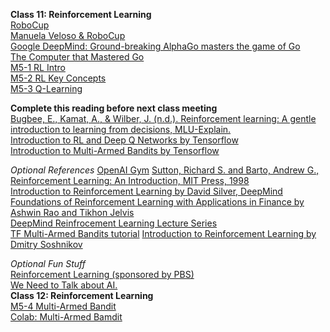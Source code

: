 **Class 11: Reinforcement Learning**  
[RoboCup](https://www.robocup.org/a_brief_history_of_robocup)  
[Manuela Veloso & RoboCup](https://www.youtube.com/watch?v=tAd1IeovyY8)  
[Google DeepMind: Ground-breaking AlphaGo masters the game of Go](https://www.youtube.com/watch?v=SUbqykXVx0A)  
[The Computer that Mastered Go](https://www.youtube.com/watch?v=g-dKXOlsf98)  
[M5-1 RL Intro](https://www.dropbox.com/scl/fi/pbxmgn7a4wvvkiysy6atj/M5-1-RL-intro-slides.pptx?rlkey=s7wwc17scgt4sm9gwtqd8kxvz&dl=0)  
[M5-2 RL Key Concepts](https://www.dropbox.com/scl/fi/ydyp139jeuy7p728r4vmg/M5-2-RL-key-concepts.pptx?rlkey=txrz6uft2sgwom07ag5njekkn&dl=0)  
[M5-3 Q-Learning](https://www.dropbox.com/scl/fi/tgxt8bnkq1v9xjhqs09hc/M5-3-Q-Learning.pptx?rlkey=w153s1528pzexstj7b0tfwjf0&dl=0)  

**Complete this reading before next class meeting**  
[Bugbee, E., Kamat, A., & Wilber, J. (n.d.). Reinforcement learning: A gentle introduction to learning from decisions, MLU-Explain.](https://mlu-explain.github.io/reinforcement-learning/)  
[Introduction to RL and Deep Q Networks by Tensorflow](https://www.tensorflow.org/agents/tutorials/0_intro_rl)  
[Introduction to Multi-Armed Bandits by Tensorflow](https://www.tensorflow.org/agents/tutorials/intro_bandit)  

*Optional References*
[OpenAI Gym](https://openai.com/blog/openai-gym-beta/)
[Sutton, Richard S. and Barto, Andrew G., Reinforcement Learning: An Introduction, MIT Press, 1998](http://www.incompleteideas.net/book/the-book-2nd.html)  
[Introduction to Reinforcement Learning by David Silver, DeepMind](https://www.deepmind.com/learning-resources/introduction-to-reinforcement-learning-with-david-silver)  
[Foundations of Reinforcement Learning with Applications in Finance by Ashwin Rao and Tikhon Jelvis](https://stanford.edu/~ashlearn/RLForFinanceBook/book.pdf)  
[DeepMind Reinfrocement Learning Lecture Series](https://www.deepmind.com/learning-resources/reinforcement-learning-lecture-series-2021)  
[TF Multi-Armed Bandits tutorial](https://colab.research.google.com/github/tensorflow/agents/blob/master/docs/tutorials/bandits_tutorial.ipynb) 
[Introduction to Reinforcement Learning by Dmitry Soshnikov](https://github.com/microsoft/ML-For-Beginners/tree/main/8-Reinforcement)  

*Optional Fun Stuff*  
[Reinforcement Learning (sponsored by PBS)](https://www.youtube.com/watch?v=nIgIv4IfJ6s&list=PL8dPuuaLjXtO65LeD2p4_Sb5XQ51par_b&index=10)  
[We Need to Talk about AI.](https://www.imdb.com/title/tt7658158/?ref_=nm_flmg_slf_2)  
**Class 12: Reinforcement Learning**  
[M5-4 Multi-Armed Bandit](https://www.dropbox.com/scl/fi/k1a3cb07vz8l0ayhtybje/M5-4-multi-armed-bandit.pptx?rlkey=jdvypkrqeq0q44t6f5l71cyv9&dl=0)  
[Colab: Multi-Armed Bamdit](https://colab.research.google.com/drive/1BH2b_rMNcMH-4jalYrvkYBF3-SQMo3LQ?usp=sharing#scrollTo=u69R0qx0Xxnp)  
